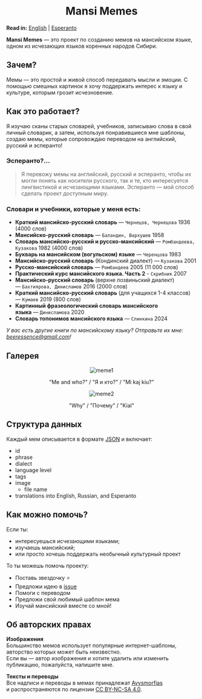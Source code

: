
<h1 align="center">Mansi Memes</h1>

**Read in:** [English](https://github.com/avysmorfias/mansi-memes/blob/main/README.md) | [Esperanto](https://github.com/avysmorfias/mansi-memes/blob/main/README.eo.md)

**Mansi Memes** — это проект по созданию мемов на мансийском языке, одном из исчезающих языков коренных народов Сибири.

## Зачем?

Мемы — это простой и живой способ передавать мысли и эмоции. С помощью смешных картинок я хочу поддержать интерес к языку и культуре, которым грозит исчезновение.

## Как это работает?

Я изучаю сканы старых словарей, учебников, записываю слова в свой личный словарик, а затем, используя понравившиеся мне шаблоны, создаю мемы, которые сопровождаю переводом на английский, русский и эсперанто!

### Эсперанто?...

> Я перевожу мемы на английский, русский и эсперанто, чтобы их могли понять как носители русского, так и те, кто интересуется лингвистикой и исчезающими языками. Эсперанто — мой способ сделать проект доступным миру.

### Словари и учебники, которые у меня есть:

- **Краткий мансийско-русский словарь** — `Чернецов, Чернецова` 1936 (4000 слов)
- **Мансийско-русский словарь** — `Баландин, Вархушев` 1958
- **Словарь мансийско-русский и русско-мансийский** — `Ромбандеева, Кузакова` 1982 (4000 слов)
- **Букварь на мансийском (вогульском) языке** — `Черенцова` 1983
- **Мансийско-русский словарь** (Кондинский диалект) — `Кузакова` 2001
- **Русско-мансийский словарь** — `Ромбандеев` 2005 (11 000 слов)
- **Практический курс мансийского языка. Часть 2** - `Скрибник` 2007
- **Мансийско-русский словарь** (верхне лозвиньский диалект) — `Бахтиярова, Динисламов` 2016 (2000 слов)
- **Краткий мансийско-русский словарь** (для учащихся 1-4 классов) — `Кумаев` 2019 (800 слов)
- **Картинный фразеологический словарь мансийского языка** — `Динисламова` 2020
- **Словарь топонимов мансийского языка** — `Слинкина` 2024

*У вас есть другие книги по мансийскому языку? Отправьте их мне: beeressence@gmail.com!*

## Галерея

<div align="center">

![meme1](./memes/sosva/me-and-who.png)  
<p align="center">"Me and who?" / "Я и кто?" / "Mi kaj kiu?"</p>

![meme2](./memes/sosva/why.png)  
<p>"Why" / "Почему" / "Kial"</p>

</div>

## Структура данных

Каждый мем описывается в формате [JSON](https://github.com/avysmorfias/mansi-memes/blob/main/memes.json) и включает:
- id
- phrase
- dialect
- language level
- tags
- image
	- file name
- translations into English, Russian, and Esperanto

## Как можно помочь?

Если ты:
- интересуешься исчезающими языками;
- изучаешь мансийский;
- или просто хочешь поддержать необычный культурный проект

То ты можешь помочь проекту:
- Поставь звездочку ⭐
- Предложи идею в [issue](https://github.com/avysmorfias/mansi-memes/issues)
- Помоги с переводом
- Предложи свой любимый шаблон мема
- Изучай мансийский вместе со мной!

## Об авторских правах

**Изображения**  
Большинство мемов использует популярные интернет-шаблоны, авторство которых может быть неизвестно.  
Если вы — автор изображения и хотите удалить или изменить публикацию, пожалуйста, напишите мне.

**Тексты и переводы**  
Все надписи и переводы в мемах принадлежат [Avysmorfias](https://github.com/avysmorfias)  
и распространяются по лицензии [CC BY-NC-SA 4.0](https://creativecommons.org/licenses/by-nc-sa/4.0/).
